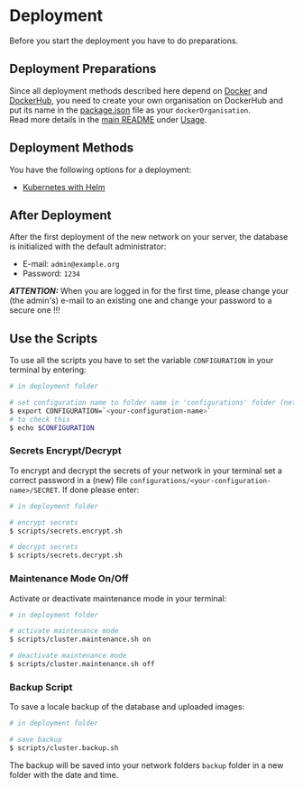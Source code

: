 # Deployment

Before you start the deployment you have to do preparations.

## Deployment Preparations

Since all deployment methods described here depend on [Docker](https://docker.com) and [DockerHub](https://hub.docker.com), you need to create your own organisation on DockerHub and put its name in the [package.json](https://github.com/Ocelot-Social-Community/Ocelot-Social/blob/master/package.json) file as your `dockerOrganisation`.  
Read more details in the [main README](https://github.com/Ocelot-Social-Community/Ocelot-Social/blob/master/README.md) under [Usage](https://github.com/Ocelot-Social-Community/Ocelot-Social/blob/master/README.md#usage).

## Deployment Methods

You have the following options for a deployment:

- [Kubernetes with Helm](./src/kubernetes/README.md)

## After Deployment

After the first deployment of the new network on your server, the database is initialized with the default administrator:

- E-mail: `admin@example.org`
- Password: `1234`

***ATTENTION:*** When you are logged in for the first time, please change your (the admin's) e-mail to an existing one and change your password to a secure one !!!

## Use the Scripts

To use all the scripts you have to set the variable `CONFIGURATION` in your terminal by entering:

```bash
# in deployment folder

# set configuration name to folder name in 'configurations' folder (network name)
$ export CONFIGURATION=`<your-configuration-name>`
# to check this
$ echo $CONFIGURATION
```

### Secrets Encrypt/Decrypt

To encrypt and decrypt the secrets of your network in your terminal set a correct password in a (new) file `configurations/<your-configuration-name>/SECRET`.
If done please enter:

```bash
# in deployment folder

# encrypt secrets
$ scripts/secrets.encrypt.sh

# decrypt secrets
$ scripts/secrets.decrypt.sh
```

### Maintenance Mode On/Off

Activate or deactivate maintenance mode in your terminal:

```bash
# in deployment folder

# activate maintenance mode
$ scripts/cluster.maintenance.sh on

# deactivate maintenance mode
$ scripts/cluster.maintenance.sh off
```

### Backup Script

To save a locale backup of the database and uploaded images:

```bash
# in deployment folder

# save backup
$ scripts/cluster.backup.sh
```

The backup will be saved into your network folders `backup` folder in a new folder with the date and time.

